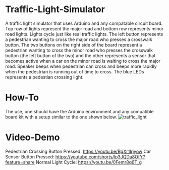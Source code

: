 # Traffic-Light-Simulator
A traffic light simulator that uses Arduino and any compatable circuit board. Top row of lights represent the major road and bottom row represents minor road lights. 
Lights cycle just like real traffic lights. The left button represents a pedestrian wanting to cross the major road who presses a crosswalk button. The two buttons on the right side of the board represent a pedestrian wanting to cross the minor road who presses the crosswalk button (the left button of the two) and the other represents a sensor that becomes active when a car on the minor road is waiting to cross the major road.  Speaker beeps when pedestrian can cross and beeps more rapidly when the pedestrian is running out of time to cross. The blue LEDs represents a pedestian crossing light. 


# How-To
The use, one should have the Arduino environment and any compatible board kit with a setup similar to the one shown below. 
![traffic_light](https://user-images.githubusercontent.com/103550379/164083352-702ac52a-626d-4d6c-a39a-5e862674d552.JPG)

# Video-Demo
Pedestrian Crossing Button Pressed: https://youtu.be/BgXr1Irjyow
Car Sensor Button Pressed: https://youtube.com/shorts/lp3JQDa8OfY?feature=share
Normal Light Cycle: https://youtu.be/0Femr8q6T_g
